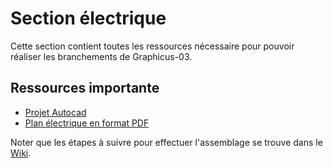 # **Section électrique**
<p style='text-align: justify;'>

Cette section contient toutes les ressources nécessaire pour pouvoir réaliser les branchements de Graphicus-03.

## **Ressources importante**

* [Projet Autocad](https://github.com/S1m0n60/Graphicus-03/tree/main/Electrique/Team%20L%C3%A9vis%20et%20co)
* [Plan électrique en format PDF](https://github.com/S1m0n60/Graphicus-03/blob/main/Electrique/Team%20L%C3%A9vis%20et%20co.pdf)


Noter que les étapes à suivre pour effectuer l'assemblage se trouve dans le [Wiki](https://github.com/S1m0n60/Graphicus-03/wiki/%C3%89lectrique).


</p>


